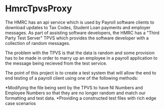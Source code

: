 # HmrcTpvsProxy

The HMRC has an api service which is used by Payroll software clients to download updates to Tax Codes, Student Loan payments and employer messages.  As part of assisting software developers, the HMRC has a "Third Party Test Server" TPVS which provides the software developer with a collection of random messages.

The problem with the TPVS is that the data is random and some provision has to be made in order to marry up an employee in a payroll application to the message being recieved from the test service.

The point of this project is to create a test system that will allow the end to end testing of a payroll client using one of the following methods:

*Modifying the file being sent by the TPVS to have NI Numbers and Employee Numbers so that they are no longer random and match our formatting and test data.
*Providing a constructed test files with rich edge case scenarios
